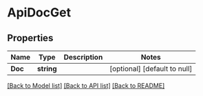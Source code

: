 # ApiDocGet

## Properties
Name | Type | Description | Notes
------------ | ------------- | ------------- | -------------
**Doc** | **string** |  | [optional] [default to null]

[[Back to Model list]](../README.md#documentation-for-models) [[Back to API list]](../README.md#documentation-for-api-endpoints) [[Back to README]](../README.md)


